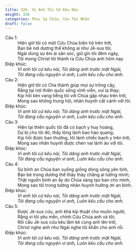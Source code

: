 ```yaml
---
title: 326. Vì Anh Tôi Cứ Kêu Nài
weight: 326
categories: Phục Sự Chúa, Cứu Tội Nhân
draft: false
---
```

<dl><dt>Câu 1:</dt><dd data-verse="1">Hiện giờ tôi có một Cứu Chúa biện hộ trên trời, <br/>Bạn bè nơi dương thế không ai như Jê-sus tôi; <br/>Ngài dùng sự êm ái săn sóc, giữ gìn tôi đêm ngày, <br/>Tôi mong Christ tôi thành ra Cứu Chúa anh hôm nay. </dd><dt>Điệp khúc:</dt><dd data-chorus="1"><em>Vì anh tôi cứ kêu nài, Tôi dâng anh trước mặt Ngài, <br/>Tôi đang cầu nguyện vì anh, Luôn kêu cầu cho anh. </em></dd><dt>Câu 2:</dt><dd data-verse="2">Hiện giờ tôi có Cha thánh giúp mọi sự trông cậy, <br/>Rằng tại nơi thiên quốc sống vĩnh viễn, vui lạ thay; <br/>Kịp hồi kèn vang tiếng tôi với Chúa gặp nhau trên trời, <br/>Mong sao không trung hội, nhân huynh cất cánh với tôi. </dd><dt>Điệp khúc:</dt><dd data-chorus="1"><em>Vì anh tôi cứ kêu nài, Tôi dâng anh trước mặt Ngài, <br/>Tôi đang cầu nguyện vì anh, Luôn kêu cầu cho anh. </em></dd><dt>Câu 3:</dt><dd data-verse="3">Hiện tại thiên quốc tôi đã có bạch y huy hoàng, <br/>Dự bị cho tôi đó, thấy lóng lánh bao hào quang; <br/>Kịp hồi được ban thưởng, tôi lãnh chiếc bạch y trên trời, <br/>Mong sao nhân huynh được chen vai lãnh áo với tôi. </dd><dt>Điệp khúc:</dt><dd data-chorus="1"><em>Vì anh tôi cứ kêu nài, Tôi dâng anh trước mặt Ngài, <br/>Tôi đang cầu nguyện vì anh, Luôn kêu cầu cho anh. </em></dd><dt>Câu 4:</dt><dd data-verse="4">Sự bình an Chúa ban xuống giống dòng sông yên tịnh, <br/>Bạn bè trong dương thế thảy thảy chẳng ai tường minh; <br/>Thật nguồn bình an ấy do Chúa sáng tạo ban cho mình, <br/>Mong sao tôi trong tường nhân huynh hưởng ơn an bình. </dd><dt>Điệp khúc:</dt><dd data-chorus="1"><em>Vì anh tôi cứ kêu nài, Tôi dâng anh trước mặt Ngài, <br/>Tôi đang cầu nguyện vì anh, Luôn kêu cầu cho anh. </em></dd><dt>Câu 5:</dt><dd data-verse="5">Được Jê-sus cứu, anh khá kíp thuật cho muôn người, <br/>Rằng vì tôi yêu mến, chính Cứu Chúa anh và tôi; <br/>Rồi cầu Jê-sus cứu kêu lắm kẻ cùng anh lên trời, <br/>Christ nghe anh như Ngài nghe tôi khẩn cho anh rồi. </dd><dt>Điệp khúc:</dt><dd data-chorus="1"><em>Vì anh tôi cứ kêu nài, Tôi dâng anh trước mặt Ngài, <br/>Tôi đang cầu nguyện vì anh, Luôn kêu cầu cho anh. </em></dd></dl>